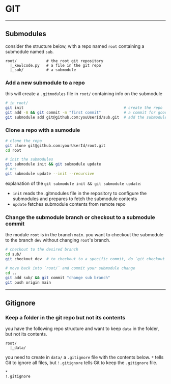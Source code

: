 # GIT

---

## Submodules

consider the structure below, with a repo named `root` containing a submodule named `sub`.

```
root/             # the root git repository
  |_kewlcode.py   # a file in the git repo
  |_sub/          # a submodule
```

### Add a new submodule to a repo 

this will create a `.gitmodules` file in `root/` containing info on the submodule 

```bash
# in root/
git init                                            # create the repo
git add -A && git commit -m "first commit"          # a commit for good measure
git submodule add git@github.com:youUserId/sub.git  # add the submodule
```

### Clone a repo with a sumodule

```bash
# clone the repo
git clone git@github.com:yourUserId/root.git
cd root

# init the submodules
git submodule init && git submodule update
# or:
git submodule update --init --recursive
```

explanation of the `git submodule init && git submodule update`: 
- `init` reads the .gitmodules file in the repository to configure the submodules and prepares to fetch the submodule contents
- `update` fetches submodule contents from remote repo

### Change the submodule branch or checkout to a submodule commit

the module `root` is in the branch `main`. you want to checkout the submodule to the branch `dev` without changing `root`'s branch.

```bash
# checkout to the desired branch
cd sub/
git checkout dev  # to checkout to a specific commit, do `git checkout <commit hash>`

# move back into `root/` and commit your submodule change
cd .. 
git add sub/ && git commit "change sub branch"
git push origin main
```

---

## Gitignore

### Keep a folder in the git repo but not its contents

you have the following repo structure and want to keep `data` in the folder, but not its contents.

```
root/
  |_data/
```

you need to create in `data/` a `.gitignore` file with the contents below. `*` tells Git to ignore all files, but `!.gitignore` tells Git to keep the `.gitignore` file.

```
*
!.gitignore
```

